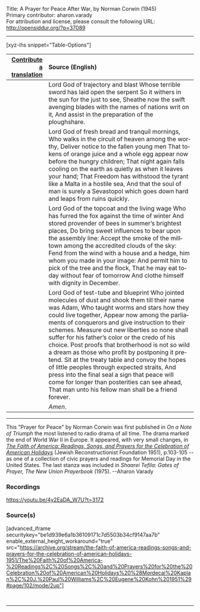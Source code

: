 <html>
<head></head>
<body>
Title: A Prayer for Peace After War, by Norman Corwin (1945)<br />
Primary contributor: aharon.varady<br />
For attribution and license, please consult the following URL: <a href="http://opensiddur.org/?p=37089">http://opensiddur.org/?p=37089</a>
<p />
<hr />

[xyz-ihs snippet="Table-Options"]<table style="margin-left: auto; margin-right: auto;" class="draggable">
<thead><tr><th id="x" style="text-align: right;"><a href="/translate/" target="_blank" rel="noopener">Contribute a translation</a></th><th style="text-align: left;">Source (English)</th></tr></thead>
<tbody>
<tr><td style="vertical-align:top;">
<div class="liturgy" lang="he">

</span></div></td>
 
<td style="vertical-align:top;">
<div class="english" lang="en">
Lord God of trajectory and blast 
Whose terrible sword has laid open the serpent 
So it withers in the sun for the just to see, 
Sheathe now the swift avenging blades with the names of nations writ on it, 
And assist in the preparation of the ploughshare. 
</div></td></tr>


<tr><td style="vertical-align:top;">
<div class="liturgy" lang="he">

</span></div></td>
 
<td style="vertical-align:top;">
<div class="english" lang="en">
Lord God of fresh bread and tranquil mornings, 
Who walks in the circuit of heaven among the worthy, 
Deliver notice to the fallen young men 
That tokens of orange juice and a whole egg appear now before the hungry children; 
That night again falls cooling on the earth as quietly as when it leaves your hand; 
That Freedom has withstood the tyrant like a Malta in a hostile sea, 
And that the soul of man is surely a Sevastopol which goes down hard and leaps from ruins quickly. 
</div></td></tr>


<tr><td style="vertical-align:top;">
<div class="liturgy" lang="he">

</span></div></td>
 
<td style="vertical-align:top;">
<div class="english" lang="en">
Lord God of the topcoat and the living wage 
Who has furred the fox against the time of winter 
And stored provender of bees in summer’s brightest places, 
Do bring sweet influences to bear upon the assembly line: 
Accept the smoke of the milltown among the accredited clouds of the sky: 
Fend from the wind with a house and a hedge, him whom you made in your image: 
And permit him to pick of the tree and the flock, 
That he may eat today without fear of tomorrow 
And clothe himself with dignity in December. 
</div></td></tr>


<tr><td style="vertical-align:top;">
<div class="liturgy" lang="he">

</span></div></td>
 
<td style="vertical-align:top;">
<div class="english" lang="en">
Lord God of test-tube and blueprint 
Who jointed molecules of dust and shook them till their name was Adam, 
Who taught worms and stars how they could live together, 
Appear now among the parliaments of conquerors and give instruction to their schemes. 
Measure out new liberties so none shall suffer for his father’s color or the credo of his choice. 
Post proofs that brotherhood is not so wild a dream as those who profit by postponing it pretend. 
Sit at the treaty table and convoy the hopes of little peoples through expected straits, 
And press into the final seal a sign that peace will come for longer than posterities can see ahead, 
That man unto his fellow man shall be a friend forever. 
</div></td></tr>


<tr><td style="vertical-align:top;">
<div class="liturgy" lang="he">

</span></div></td>
 
<td style="vertical-align:top;">
<div class="english" lang="en">
<em>Amen</em>. 
</div></td></tr>
</tbody></table>

<hr />

This "Prayer for Peace" by Norman Corwin was first published in <em>On a Note of Triumph</em> the most listened to radio drama of all time. The drama marked the end of World War II in Europe. It appeared, with very small changes, in <em><a href="/?p=34753">The Faith of America: Readings, Songs, and Prayers for the Celebration of American Holidays</a></em> (Jewish Reconstructionist Foundation 1951), p.103-105 -- as one of a collection of civic prayers and readings for Memorial Day in the United States. The last stanza was included in <em>Shaarei Tefila: Gates of Prayer, The New Union Prayerbook</em> (1975). --Aharon Varady

<h3>Recordings</h3>

https://youtu.be/4y2EaDA_W7U?t=3172

<h3>Source(s)</h3>

[advanced_iframe securitykey="be1d939e6a1b36109171c7d5503b34cf9147aa7b" enable_external_height_workaround="true" src="https://archive.org/stream/the-faith-of-america-readings-songs-and-prayers-for-the-celebration-of-american-holidays-1951/The%20Faith%20of%20America-%20Readings%2C%20Songs%2C%20and%20Prayers%20for%20the%20Celebration%20of%20American%20Holidays%20%28Mordecai%20Kaplan%2C%20J.%20Paul%20Williams%2C%20Eugene%20Kohn%201951%29#page/102/mode/2up"]

&nbsp;

<hr />

&nbsp;
</body>
</html>